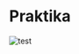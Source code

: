 # Praktika
![test](https://user-images.githubusercontent.com/79065185/125786518-8b2f3f12-2a5a-49ad-b840-df4aa202f8cf.png)
